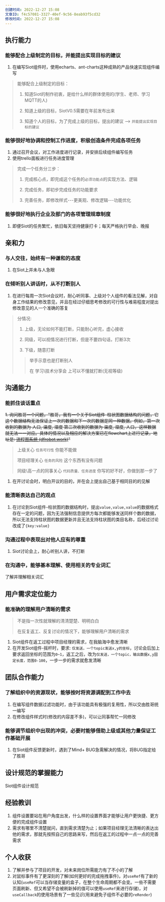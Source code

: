 ```yaml
---
创建时间: 2022-12-27 15:08
文章ID: f4c57081-3327-40ef-9c56-8eab93f5cd32
修改时间: 2022-12-27 15:08
---
```


## 执行能力

### 能够配合上级制定的目标，并能提出实现目标的建议

1. 在编写Siot组件时，使用echarts、ant-charts这种成熟的产品快速实现组件编写

> 能够配合上级制定的目标：
>
> 1. 知道Siot的制作初衷，是给什么样的群体使用的(学生、老师、学习MQTT的人)
>
> 2. 知道上级的目标，SiotV0.5需要在年前发布出来
>
> 3. 知道个人的目标，为了完成上级的目标，提出的建议 --> `并能提出实现目标的建议`

### 能够很好地协调和控制工作进度，积极创造条件完成各项任务

1. 通过召开会议，对工作进度进行记录，并安排后续组件编写任务
2. 使用trello面板进行任务进度管理

> 完成一个任务分三步：
>
> 1. 完成核心点，即完成这个任务的`必须功能点`的实现方法、逻辑
>
> 2. 完成任务，即初步完成任务的功能要求
>
> 3. 完善任务，即修改样式---更美观、修改逻辑---功能优化

### 能够很好地执行企业及部门的各项管理规章制度

1. 即便Siot的任务繁忙，依旧每天坚持健康打卡；每天严格执行早会、晚报

## 亲和力

### 与人交往，始终有一种谦和的态度

1. 在Siot上并未与人急眼

### 在倾听别人讲话时，从不打断别人

1. 在进行每周一次Siot会议时，耐心听同事、上级对个人组件的看法见解，对自身工作结果的修改意见，并且在经过仔细思考修改的可行性与难易程度对提出修改意见的人一个准确的答复

> 分情况:
>
> 1. 上级，无论如何不能打断，只能耐心听完，虚心接收
>
> 2. 同级，可以视情况进行打断，但是不要四句话，打断3次
>
> 3. 下级，随意打断
>
> > 举手示意也是打断别人
> >
> > 在 学习\技术分享会 上可以不懂就打断(无视等级)

## 沟通能力

### 能抓住谈话重点

~~1. 询问胜哥一个问题，"胜哥，我有一个关于Siot组件-柱状图数据结构的问题，它这个数据结构无法保证上一次的数据和下一次的数据是同一种数据。例如，第一次收到的数据为 人口, 温度, 湿度 第二次收到的数据为 温度, 湿度, 人口，这样数据就无法一一对应。具体的情况以及相应的解决方案已在flowchart上进行记录，地址是: [流程图系统 (dfrobot.work)](http://flowchart.dfrobot.work/project-content/e8a36a64496747528c08d70e8ada3539/2fb3fc92d1b247c29250c30cbfc8df28)"~~

> 上级关心 `任务可行性` 你能不能做
>
> 项目经理关心 `任务的风险` 这个东西有没有问题
>
> 同级\高一点的同事关心 `代码质量、任务进度` 你写的好不好，你做到那一步了

1. 在开讨论会时，明白开议的目的，并在会上提出自己基于相同目的的见解

### 能清晰表达自己的观点

1. 在讨论到Siot组件-柱状图的数据结构时，提出`value,value,value`的数据格式存在一定的问题，因为无法强制信息提供方每次都能够发送同样个数的数据，所以无法支持柱状图的数据更新并且无法支持柱状图的类目名称，后经过讨论改成了`{key:value}`

### 沟通过程中表现出对他人应有的尊重

1. Siot讨论会上，耐心听别人讲，不打断

### 在沟通中，能够基本理解、使用相关的专业词汇

了解并理解相关词汇

## 用户需求定位能力

### 能准确的理解用户清晰的需求

> 不是指一次性就理解的清清楚楚、明明白白
>
> 在反复返工、反复讨论的情况下，能够理解用户清晰的需求

1. Siot组件在返工过程中项目经理的需求，在我脑海中愈发清晰
2. 在开发Siot组件-摇杆时，要求: `仅发送，一个topic发送x,y的坐标`，讨论会后加上要求返回坐标的范围为`0~1`，返工之后，改为`仅发送，一个topic，输出数据x,y固定长度，范围0-100`，一步一步的需求就愈发清晰

## 团队合作能力

### 了解组织中的资源现状，能够按时将资源调配到工作中去

1. 在编写组件数据过滤功能时，由于该功能具有极强的复用性，所以交由胜哥统一编写
2. 在修改组件样式时(修改的内容差不多)，可以让同事帮忙一同修改

### 能够调节组织中出现的冲突，必要时能够借助上级或其他力量保证工作基础开展

1. 在Siot组件反馈更新时，遇到了Mind+ BUG急需解决的情况，将BUG指定给了胜哥

## 设计规范的掌握能力

Siot组件设计规范

## 经验教训

1. 组件设置要站在用户角度出发，什么样的设置界面才能够让用户更快捷、更方便的完成组件设置
2. 需求有哪里不清楚就问，直到需求清楚为止；如果项目经理无法清晰的表达出他的需求，那就先按照自己的思路来写，然后在返工的过程中一点一点的完善需求

## 个人收获

1. 了解并参与了项目的开发，对未来岗位所需能力有了不小的了解
2. 对鼠标事件有了更深刻的了解(如何更好的完成拖拽事件)，对`useRef`有了新的认知(`useRef`可以当存储变量的盒子，在整个生命周期都不会变。一些不需要页面刷新、但又希望不会被刷新掉的值可以使用`useRef`来进行存储)，对`useCallback`的使用场景有了一些见识(用来避免子组件不必要的`reRender`)
